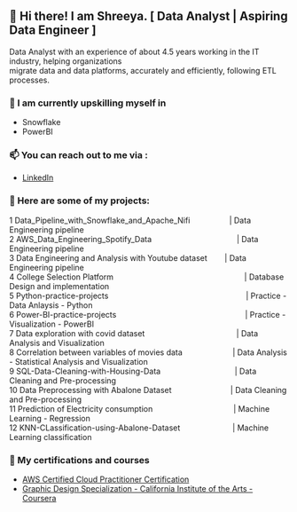 ## 👋 Hi there! I am Shreeya. [ Data Analyst | Aspiring Data Engineer ]



Data Analyst with an experience of about 4.5 years working in the IT industry, helping organizations </br>
migrate data and data platforms, accurately and efficiently, following ETL processes.

### 🌱 I am currently upskilling myself in  <br>

- Snowflake <br>
- PowerBI <br>

### 📫 You can reach out to me via : <br>

- [LinkedIn](https://www.linkedin.com/in/shreeyapravinjoshi/)
    

### 🌱 Here are some of my projects: <br>
 

1	Data_Pipeline_with_Snowflake_and_Apache_Nifi $~~~~~~~~~~~~~~~~$ | Data Engineering pipeline <br>
2	AWS_Data_Engineering_Spotify_Data $~~~~~~~~~~~~~~~~~~~~~~~~~~~~~~~~~~~~~$ | Data Engineering pipeline <br>
3	Data Engineering and Analysis with Youtube dataset $~~~~~~$ | Data Engineering pipeline <br>
4	College Selection Platform $~~~~~~~~~~~~~~~~~~~~~~~~~~~~~~~~~~~~~~~~~~~~~~~~~~~~~~~~~~$ | Database Design and implementation <br>
5	Python-practice-projects $~~~~~~~~~~~~~~~~~~~~~~~~~~~~~~~~~~~~~~~~~~~~~~~~~~~~~~~~~~~~~$ | Practice - Data Anlaysis - Python <br>
6	Power-BI-practice-projects $~~~~~~~~~~~~~~~~~~~~~~~~~~~~~~~~~~~~~~~~~~~~~~~~~~~~~~~~~$ | Practice - Visualization - PowerBI <br>
7	Data exploration with covid dataset $~~~~~~~~~~~~~~~~~~~~~~~~~~~~~~~~~~~~~~~~$ | Data Analysis and Visualization <br>
8	Correlation between variables of movies data $~~~~~~~~~~~~~~~~~~~~~$ | Data Analysis - Statistical Analysis and Visualization <br>
9	SQL-Data-Cleaning-with-Housing-Data $~~~~~~~~~~~~~~~~~~~~~~~~~~~~~~~~$ | Data Cleaning and Pre-processing <br>
10	Data Preprocessing with Abalone Dataset $~~~~~~~~~~~~~~~~~~~~~~~~~$ | Data Cleaning and Pre-processing <br>
11	Prediction of Electricity consumption $~~~~~~~~~~~~~~~~~~~~~~~~~~~~~~~~~~~$ | Machine Learning - Regression <br>
12	KNN-CLassification-using-Abalone-Dataset $~~~~~~~~~~~~~~~~~~~~~~$ | Machine Learning classification <br>

 
### 🌱 My certifications and courses 

- [AWS Certified Cloud Practitioner Certification](https://cp.certmetrics.com/amazon/en/public/verify/credential/d907587eea8344c893032be9a0ce7473) 
- [Graphic Design Specialization - California Institute of the Arts - Coursera](https://coursera.org/share/0df0400bce7f52bddceace914944c243)



<!--
- 🔭 I’m currently working on ...
- 🌱 I’m currently learning ...
- 👯 I’m looking to collaborate on ...
- 🤔 I’m looking for help with ...
- 💬 Ask me about ...
- 📫 How to reach me: ...
- 😄 Pronouns: ...
- ⚡ Fun fact: ...
-->
